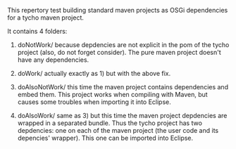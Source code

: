 This repertory test building standard maven projects as OSGi dependencies for a tycho maven project.

It contains 4 folders:

1) doNotWork/ 
   because depdencies are not explicit in the pom of the tycho project 
   (also, do not forget <pomDependencies>consider<pomDependencies>). The pure maven
   project doesn't have any dependencies.

2) doWork/ 
   actually exactly as 1) but with the above fix.

3) doAlsoNotWork/
   this time the maven project contains dependencies and embed them.
   This project works when compiling with Maven, but causes some
   troubles when importing it into Eclipse.

4) doAlsoWork/
   same as 3) but this time the maven project depdencies are wrapped in a
   separated bundle. Thus the tycho project has two depdencies: one on
   each of the maven project (the user code and its depencies' wrapper).
   This one can be imported into Eclipse.